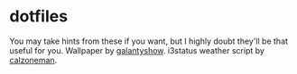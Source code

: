 # dotfiles

You may take hints from these if you want, but I highly doubt they'll be that useful for you. Wallpaper by [galantyshow](http://galantyshow.deviantart.com/art/Makepkg-Not-War-269188604). 
i3status weather script by [calzoneman](https://github.com/calzoneman/i3-weather).
